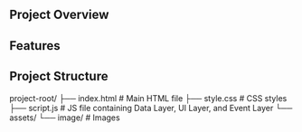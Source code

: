 ## Project Overview

## Features

## Project Structure
project-root/
├── index.html # Main HTML file
├── style.css # CSS styles
├── script.js # JS file containing Data Layer, UI Layer, and Event Layer
└── assets/
    └── image/ # Images

